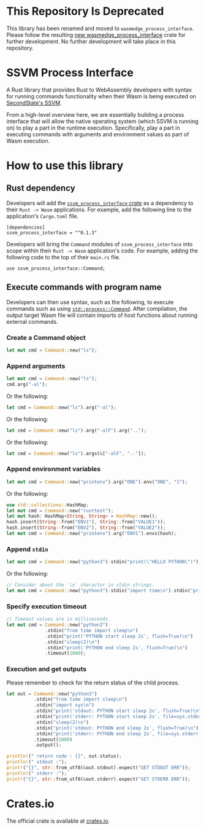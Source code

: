 # This Repository Is Deprecated

This library has been renamed and moved to `wasmedge_process_interface`. Please follow the resulting [new wasmedge_process_interface](https://crates.io/crates/wasmedge_process_interface) crate for further development. No further development will take place in this repository.

# SSVM Process Interface

A Rust library that provides Rust to WebAssembly developers with syntax for running commands functionality when their Wasm is being executed on [SecondState's SSVM](https://github.com/second-state/SSVM).

From a high-level overview here, we are essentially building a process interface that will allow the native operating system (which SSVM is running on) to play a part in the runtime execution. Specifically, play a part in executing commands with arguments and environment values as part of Wasm execution. 

# How to use this library

## Rust dependency

Developers will add the [`ssvm_process_interface` crate](https://crates.io/crates/ssvm_process_interface) as a dependency to their `Rust -> Wasm` applications. For example, add the following line to the application's `Cargo.toml` file.
```
[dependencies]
ssvm_process_interface = "^0.1.3"
```

Developers will bring the `Command` modules of `ssvm_process_interface` into scope within their `Rust -> Wasm` application's code. For example, adding the following code to the top of their `main.rs` file. 
```
use ssvm_process_interface::Command;
```

## Execute commands with program name

Developers can then use syntax, such as the following, to execute commands such as using [`std::process::Command`](https://doc.rust-lang.org/std/process/struct.Command.html). After compilation, the output target Wasm file will contain imports of host functions about running external commands.

### Create a Command object
```rust
let mut cmd = Command::new("ls");
```
### Append arguments
```rust
let mut cmd = Command::new("ls");
cmd.arg("-al");
```
Or the following:
```rust
let cmd = Command::new("ls").arg("-al");
```
Or the following:
```rust
let cmd = Command::new("ls").arg("-alF").arg("..");
```
Or the following:
```rust
let cmd = Command::new("ls").args(&["-alF", ".."]);
```
### Append environment variables
```rust
let mut cmd = Command::new("printenv").arg("ONE").env("ONE", "1");
```
Or the following:
```rust
use std::collections::HashMap;
let mut cmd = Command::new("rusttest");
let mut hash: HashMap<String, String> = HashMap::new();
hash.insert(String::from("ENV1"), String::from("VALUE1"));
hash.insert(String::from("ENV2"), String::from("VALUE2"));
let mut cmd = Command::new("printenv").arg("ENV1").envs(hash);
```
### Append `stdin`
```rust
let mut cmd = Command::new("python3").stdin("print(\"HELLO PYTHON\")");
```
Or the following:
```rust
// Consider about the `\n` charactor in stdin strings.
let mut cmd = Command::new("python3").stdin("import time\n").stdin("print(time.time())");
```
### Specify execution timeout
```rust
// Timeout values are in milliseconds.
let mut cmd = Command::new("python3")
              .stdin("from time import sleep\n")
              .stdin("print('PYTHON start sleep 2s', flush=True)\n")
              .stdin("sleep(2)\n")
              .stdin("print('PYTHON end sleep 2s', flush=True)\n")
              .timeout(1000);
```
### Execution and get outputs

Please remember to check for the return status of the child process.

```rust
let out = Command::new("python3")
          .stdin("from time import sleep\n")
          .stdin("import sys\n")
          .stdin("print('stdout: PYTHON start sleep 2s', flush=True)\n")
          .stdin("print('stderr: PYTHON start sleep 2s', file=sys.stderr, flush=True)\n")
          .stdin("sleep(2)\n")
          .stdin("print('stdout: PYTHON end sleep 2s', flush=True)\n")
          .stdin("print('stderr: PYTHON end sleep 2s', file=sys.stderr, flush=True)\n")
          .timeout(1000)
          .output();

println!(" return code : {}", out.status);
println!(" stdout :");
print!("{}", str::from_utf8(&out.stdout).expect("GET STDOUT ERR"));
println!(" stderr :");
print!("{}", str::from_utf8(&out.stderr).expect("GET STDERR ERR"));
```

# Crates.io

The official crate is available at [crates.io](https://crates.io/crates/ssvm_process_interface).
